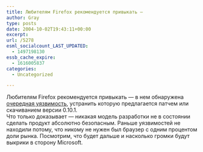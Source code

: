 ```yaml
---
title: Любителям Firefox рекомендуется привыкать —
author: Gray
type: posts
date: 2004-10-02T19:43:11+00:00
excerpt:
url: /5278
esml_socialcount_LAST_UPDATED:
  - 1497198130
essb_cache_expire:
  - 1616005837
categories:
  - Uncategorized

---
```








Любителям Firefox рекомендуется привыкать &#8212; в нем обнаружена <a href="http://www.mozilla.org/press/mozilla-2004-10-01-02.html" target="_blank">очередная уязвимость</a>, устранить которую предлагается патчем или скачиванием версии 0.10.1.  
Что только доказывает &#8212; никакая модель разработки не в состоянии сделать продукт абсолютно безопасным. Раньше уязвимостей не находили потому, что никому не нужен был браузер с одним процентом доли рынка. Посмотрим, что будет дальше и насколько громки будут выкрики в сторону Microsoft.
